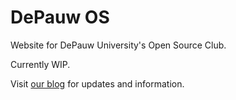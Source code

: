 DePauw OS
=========

Website for DePauw University's Open Source Club.

Currently WIP.

Visit [our blog](http://54.84.166.72) for updates and information.